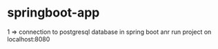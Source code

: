 # springboot-app

1 => connection to postgresql database in spring boot anr run project on localhost:8080